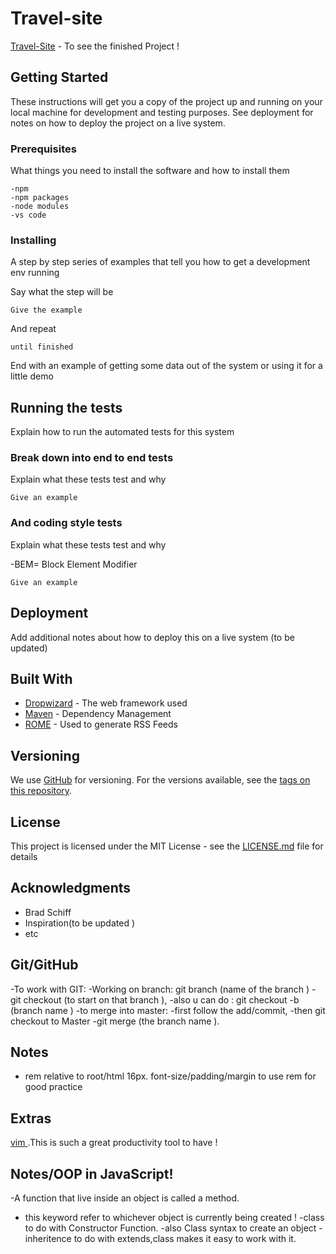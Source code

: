 # Travel-site

[Travel-Site](https://mahmud1rahman.github.io/travel-site/) - To see the  finished Project !

## Getting Started

These instructions will get you a copy of the project up and running on your local machine for development and testing purposes. See deployment for notes on how to deploy the project on a live system.

### Prerequisites

What things you need to install the software and how to install them

```
-npm
-npm packages
-node modules
-vs code

```

### Installing

A step by step series of examples that tell you how to get a development env running

Say what the step will be

```
Give the example
```

And repeat

```
until finished
```

End with an example of getting some data out of the system or using it for a little demo

## Running the tests

Explain how to run the automated tests for this system

### Break down into end to end tests

Explain what these tests test and why

```
Give an example
```

### And coding style tests

Explain what these tests test and why

-BEM= Block Element Modifier

```
Give an example
```

## Deployment

Add additional notes about how to deploy this on a live system (to be updated)

## Built With

- [Dropwizard](http://www.dropwizard.io/1.0.2/docs/) - The web framework used
- [Maven](https://maven.apache.org/) - Dependency Management
- [ROME](https://rometools.github.io/rome/) - Used to generate RSS Feeds

## Versioning

We use [GitHub](http://github.com/) for versioning. For the versions available, see the [tags on this repository](https://github.com/your/project/tags).

## License

This project is licensed under the MIT License - see the [LICENSE.md](LICENSE.md) file for details

## Acknowledgments

- Brad Schiff
- Inspiration(to be updated )
- etc

## Git/GitHub

-To work with GIT:
-Working on branch: git branch (name of the branch )
-git checkout (to start on that branch ),
-also u can do : git checkout -b (branch name )
-to merge into master:
-first follow the add/commit,
-then git checkout to Master
-git merge (the branch name ).

## Notes

- rem relative to root/html 16px. font-size/padding/margin to use rem for good practice

## Extras

[vim ](https://www.vim.org/).This is such a great productivity tool to have !

## Notes/OOP in JavaScript!
-A function that live inside an object is called a method.
- this keyword refer to whichever object is currently being created !
-class to do with Constructor Function.
-also Class syntax to create an object
-inheritence to do with extends,class makes it easy to work with it.